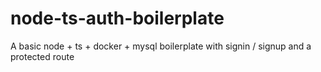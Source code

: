 # node-ts-auth-boilerplate

A basic node + ts + docker + mysql boilerplate with signin / signup and a protected route 
